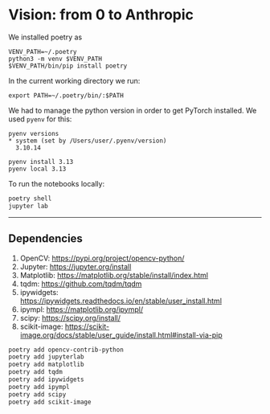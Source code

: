 # Vision: from 0 to Anthropic

We installed poetry as
```
VENV_PATH=~/.poetry
python3 -m venv $VENV_PATH
$VENV_PATH/bin/pip install poetry
```

In the current working directory we run:
```
export PATH=~/.poetry/bin/:$PATH
```

We had to manage the python version in order to get PyTorch installed.
We used `pyenv` for this:

```
pyenv versions
* system (set by /Users/user/.pyenv/version)
  3.10.14
```

```
pyenv install 3.13
pyenv local 3.13
```

To run the notebooks locally:                                           
```sh                                                                     
poetry shell                                                            
jupyter lab                                                             
```

---
## Dependencies

1. OpenCV: https://pypi.org/project/opencv-python/
1. Jupyter: https://jupyter.org/install
1. Matplotlib: https://matplotlib.org/stable/install/index.html
1. tqdm: https://github.com/tqdm/tqdm
1. ipywidgets: https://ipywidgets.readthedocs.io/en/stable/user_install.html
1. ipympl: https://matplotlib.org/ipympl/
1. scipy: https://scipy.org/install/
1. scikit-image: https://scikit-image.org/docs/stable/user_guide/install.html#install-via-pip

```sh
poetry add opencv-contrib-python
poetry add jupyterlab
poetry add matplotlib
poetry add tqdm
poetry add ipywidgets
poetry add ipympl
poetry add scipy
poetry add scikit-image
```
